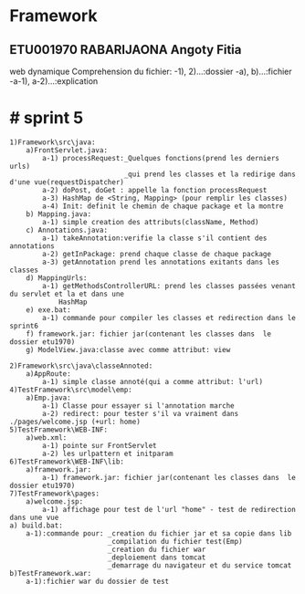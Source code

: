 # Framework
## ETU001970 RABARIJAONA Angoty Fitia 


web dynamique
Comprehension du fichier: 
    -1), 2)...:dossier
    -a), b)...:fichier
    -a-1), a-2)...:explication

# # sprint 5  <!-- But: Redirection d'une servlet vers une page(setdispatcher) -->
    1)Framework\src\java:
        a)FrontServlet.java:
            a-1) processRequest:_Quelques fonctions(prend les derniers urls)
                                _qui prend les classes et la redirige dans d'une vue(requestDispatcher)
            a-2) doPost, doGet : appelle la fonction processRequest
            a-3) HashMap de <String, Mapping> (pour remplir les classes)
            a-4) Init: definit le chemin de chaque package et la montre
        b) Mapping.java:
            a-1) simple creation des attributs(className, Method) 
        c) Annotations.java:
            a-1) takeAnnotation:verifie la classe s'il contient des annotations
            a-2) getInPackage: prend chaque classe de chaque package
            a-3) getAnnotation prend les annotations exitants dans les classes  
        d) MappingUrls:
            a-1) getMethodsControllerURL: prend les classes passées venant du servlet et la et dans une
                HashMap
        e) exe.bat:
            a-1) commande pour compiler les classes et redirection dans le sprint6
        f) framework.jar: fichier jar(contenant les classes dans  le dossier etu1970)
        g) ModelView.java:classe avec comme attribut: view

    2)Framework\src\java\classeAnnoted:
        a)AppRoute:
            a-1) simple classe annoté(qui a comme attribut: l'url)
    4)TestFramework\src\model\emp:
        a)Emp.java:
            a-1) Classe pour essayer si l'annotation marche
            a-2) redirect: pour tester s'il va vraiment dans ./pages/welcome.jsp (+url: home)
    5)TestFramework\WEB-INF:
        a)web.xml:
            a-1) pointe sur FrontServlet
            a-2) les urlpattern et initparam
    6)TestFramework\WEB-INF\lib:
        a)framework.jar:
            a-1) framework.jar: fichier jar(contenant les classes dans  le dossier etu1970)
    7)TestFramework\pages:
        a)welcome.jsp: 
            a-1) affichage pour test de l'url "home" - test de redirection dans une vue
    a) build.bat:
        a-1):commande pour: _creation du fichier jar et sa copie dans lib
                            _compilation du fichier test(Emp)
                            _creation du fichier war
                            _deploiement dans tomcat
                            _demarrage du navigateur et du service tomcat
    b)TestFramework.war:
        a-1):fichier war du dossier de test


